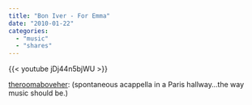 ```yaml
---
title: "Bon Iver - For Emma"
date: "2010-01-22"
categories:
  - "music"
  - "shares"
---
```


{{< youtube jDj44n5bjWU >}}

[theroomaboveher](http://theroomaboveher.tumblr.com/post/313516989/bon-iver-for-emma-spontaneous-acappella-in-a): (spontaneous acappella in a Paris hallway…the way music should be.)
